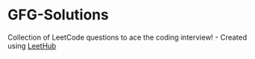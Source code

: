 # GFG-Solutions
Collection of LeetCode questions to ace the coding interview! - Created using [LeetHub](https://github.com/QasimWani/LeetHub)
